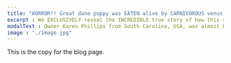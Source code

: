 ```yaml
---
title: "HORROR!! Great dane puppy was EATEN alive by CARNIVOROUS venus fly trap"
excerpt : We EXCLUSIVELY reveal the INCREDIBLE true story of how this story almost had a TRAGIC ending.
modalText : Owner Karen Phillips from South Carolina, USA, was almost DISTRAUGHT after her 8 week old great dane puppy fell asleep on a HUGE venus fly trap. Karen BRAVELY recounts to us the SHOCKING story and gives advice to other people who might fall victim to this SNEAKY plant. Thankfully, venus fly traps are plants so the dog stood up was totally fine but image if the dog slept for 20-30 days. Then this SCARY story could have ended in TRAGEDY. Click through if you dare to read more.
image : "./image.jpg"
---
```


This is the copy for the blog page.